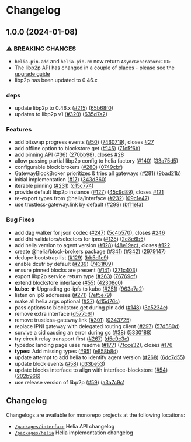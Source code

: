 # Changelog

## 1.0.0 (2024-01-08)


### ⚠ BREAKING CHANGES

* `helia.pin.add` and `helia.pin.rm` now return `AsyncGenerator<CID>`
* The libp2p API has changed in a couple of places - please see the [upgrade guide](https://github.com/libp2p/js-libp2p/blob/main/doc/migrations/v0.46-v1.0.0.md)
* libp2p has been updated to 0.46.x

### deps

* update libp2p to 0.46.x ([#215](https://github.com/ipfs/helia/issues/215)) ([65b68f0](https://github.com/ipfs/helia/commit/65b68f071d04d2f6f0fcf35938b146706b1a3cd0))
* updates to libp2p v1 ([#320](https://github.com/ipfs/helia/issues/320)) ([635d7a2](https://github.com/ipfs/helia/commit/635d7a2938111ccc53f8defbd9b8f8f8ea3e8e6a))


### Features

* add bitswap progress events ([#50](https://github.com/ipfs/helia/issues/50)) ([7460719](https://github.com/ipfs/helia/commit/7460719be44b4ff9bad629654efa29c56242e03a)), closes [#27](https://github.com/ipfs/helia/issues/27)
* add offline option to blockstore get ([#145](https://github.com/ipfs/helia/issues/145)) ([71c5f6b](https://github.com/ipfs/helia/commit/71c5f6bc32b324ee237e56c2c5a1ce903b3bdbef))
* add pinning API ([#36](https://github.com/ipfs/helia/issues/36)) ([270bb98](https://github.com/ipfs/helia/commit/270bb988eb8aefc8afe68e3580c3ef18960b3188)), closes [#28](https://github.com/ipfs/helia/issues/28)
* allow passing partial libp2p config to helia factory ([#140](https://github.com/ipfs/helia/issues/140)) ([33a75d5](https://github.com/ipfs/helia/commit/33a75d5f80e2f211440c087806f463525de910d9))
* configurable block brokers ([#280](https://github.com/ipfs/helia/issues/280)) ([0749cbf](https://github.com/ipfs/helia/commit/0749cbf99745ea6ab4363f1b5d635634ca0ddcfa))
* GatewayBlockBroker prioritizes & tries all gateways ([#281](https://github.com/ipfs/helia/issues/281)) ([9bad21b](https://github.com/ipfs/helia/commit/9bad21bd59fe6d1ba4a137db5a46bd2ead5238c3))
* initial implementation ([#17](https://github.com/ipfs/helia/issues/17)) ([343d360](https://github.com/ipfs/helia/commit/343d36016b164ed45cec4eb670d7f74860166ce4))
* iterable pinning ([#231](https://github.com/ipfs/helia/issues/231)) ([c15c774](https://github.com/ipfs/helia/commit/c15c7749294d3d4aea5aef70544d088250336798))
* provide default libp2p instance ([#127](https://github.com/ipfs/helia/issues/127)) ([45c9d89](https://github.com/ipfs/helia/commit/45c9d896afa27f5ea043cc5f576d50fc4fa556e9)), closes [#121](https://github.com/ipfs/helia/issues/121)
* re-export types from @helia/interface ([#232](https://github.com/ipfs/helia/issues/232)) ([09c1e47](https://github.com/ipfs/helia/commit/09c1e4787a506d34a00d9ce7852d73471d47db1b))
* use trustless-gateway.link by default ([#299](https://github.com/ipfs/helia/issues/299)) ([bf11efa](https://github.com/ipfs/helia/commit/bf11efa4875f3b8f844511d70122983fc46b4f88))


### Bug Fixes

* add dag walker for json codec ([#247](https://github.com/ipfs/helia/issues/247)) ([5c4b570](https://github.com/ipfs/helia/commit/5c4b5709e6b98de5efc9bed388942e367f5874e7)), closes [#246](https://github.com/ipfs/helia/issues/246)
* add dht validators/selectors for ipns ([#135](https://github.com/ipfs/helia/issues/135)) ([2c8e6b5](https://github.com/ipfs/helia/commit/2c8e6b51b3c401a0472a024b8dac3d3ba735d74c))
* add helia version to agent version ([#128](https://github.com/ipfs/helia/issues/128)) ([48e19ec](https://github.com/ipfs/helia/commit/48e19ec545cc67157e14ae59054fa377a583cb01)), closes [#122](https://github.com/ipfs/helia/issues/122)
* create @helia/block-brokers package ([#341](https://github.com/ipfs/helia/issues/341)) ([#342](https://github.com/ipfs/helia/issues/342)) ([2979147](https://github.com/ipfs/helia/commit/297914756fa06dc0c28890a2654d1159d16689c2))
* dedupe bootstrap list ([#129](https://github.com/ipfs/helia/issues/129)) ([bb5d1e9](https://github.com/ipfs/helia/commit/bb5d1e91daae9f6c399e0fdf974318a4a7353fb9))
* enable dcutr by default ([#239](https://github.com/ipfs/helia/issues/239)) ([7431f09](https://github.com/ipfs/helia/commit/7431f09aef332dc142a5f7c2c59c9410e4529a92))
* ensure pinned blocks are present ([#141](https://github.com/ipfs/helia/issues/141)) ([271c403](https://github.com/ipfs/helia/commit/271c403009d378a35375a9468e41388ebb978f54))
* export libp2p service return type ([#263](https://github.com/ipfs/helia/issues/263)) ([76769cf](https://github.com/ipfs/helia/commit/76769cf33e06746f998b4f16b52d3e2a6a7a20a8))
* extend blockstore interface ([#55](https://github.com/ipfs/helia/issues/55)) ([42308c0](https://github.com/ipfs/helia/commit/42308c0d75e81789d909470ded90ad81ee0f84c7))
* **kubo:** ⬆️ Upgrading go-ipfs to kubo ([#251](https://github.com/ipfs/helia/issues/251)) ([963a7a2](https://github.com/ipfs/helia/commit/963a7a21774703a105c865a5b6db670f278eec73))
* listen on ip6 addresses ([#271](https://github.com/ipfs/helia/issues/271)) ([7ef5e79](https://github.com/ipfs/helia/commit/7ef5e79620f043522ff0dacc260af1fe83e5d77e))
* make all helia args optional ([#37](https://github.com/ipfs/helia/issues/37)) ([d15d76c](https://github.com/ipfs/helia/commit/d15d76cdc40a31bd1e47ca09583cc685583243b9))
* pass options to blockstore.get during pin.add ([#148](https://github.com/ipfs/helia/issues/148)) ([3a5234e](https://github.com/ipfs/helia/commit/3a5234e3c2f88f9910678b0cbbac5fd340117cc9))
* remove extra interface ([d577c61](https://github.com/ipfs/helia/commit/d577c61bcc6e4805d214b3ec4a39d78ee752a21e))
* remove trustless-gateway.link ([#301](https://github.com/ipfs/helia/issues/301)) ([0343725](https://github.com/ipfs/helia/commit/03437255213b14f5931aed91e8555d7fb7f92926))
* replace IPNI gateway with delegated routing client ([#297](https://github.com/ipfs/helia/issues/297)) ([57d580d](https://github.com/ipfs/helia/commit/57d580da26c5e28852cc9fe4d0d80adb36699ece))
* survive a cid causing an error during gc ([#38](https://github.com/ipfs/helia/issues/38)) ([5330188](https://github.com/ipfs/helia/commit/53301881dc6226ea3fc6823fd6e298e4d4796408))
* try circuit relay transport first ([#267](https://github.com/ipfs/helia/issues/267)) ([d5e9c3c](https://github.com/ipfs/helia/commit/d5e9c3c45c8dc3e63969105b785f6a836820a1f8))
* typedoc landing page uses readme ([#177](https://github.com/ipfs/helia/issues/177)) ([7fcce32](https://github.com/ipfs/helia/commit/7fcce328e934bf7e05e65176090a40ca822a555e)), closes [#176](https://github.com/ipfs/helia/issues/176)
* **types:** Add missing types ([#95](https://github.com/ipfs/helia/issues/95)) ([e858b8d](https://github.com/ipfs/helia/commit/e858b8dbbff548b42dde225db674f0edd1990ed3))
* update attempt to add helia to identify agent version ([#268](https://github.com/ipfs/helia/issues/268)) ([6dc7d55](https://github.com/ipfs/helia/commit/6dc7d55cd3099785417a7a2c99db755e856bd59a))
* update block events ([#58](https://github.com/ipfs/helia/issues/58)) ([d33be53](https://github.com/ipfs/helia/commit/d33be534972a4c238fc6d43c4284c6bd834ae218))
* update blocks interface to align with interface-blockstore ([#54](https://github.com/ipfs/helia/issues/54)) ([202b966](https://github.com/ipfs/helia/commit/202b966df3866d449751f775ed3edc9c92e32f6a))
* use release version of libp2p ([#59](https://github.com/ipfs/helia/issues/59)) ([a3a7c9c](https://github.com/ipfs/helia/commit/a3a7c9c2d81f2068fee85eeeca7425919f09e182))

## Changelog

Changelogs are available for monorepo projects at the following locations:

- [`/packages/interface`](./packages/interface/CHANGELOG.md) Helia API changelog
- [`/packages/helia`](./packages/helia/CHANGELOG.md) Helia implementation changelog

